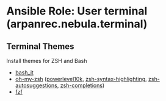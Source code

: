 # Ansible Role: User terminal (arpanrec.nebula.terminal)

## Terminal Themes

Install themes for ZSH and Bash

- [bash_it](https://github.com/Bash-it/bash-it)
- [oh-my-zsh](https://ohmyz.sh/) ([powerlevel10k](https://github.com/romkatv/powerlevel10k), [zsh-syntax-highlighting](https://github.com/zsh-users/zsh-syntax-highlighting), [zsh-autosuggestions](https://github.com/zsh-users/zsh-autosuggestions), [zsh-completions](https://github.com/zsh-users/zsh-completions))
- [fzf](https://github.com/junegunn/fzf)
